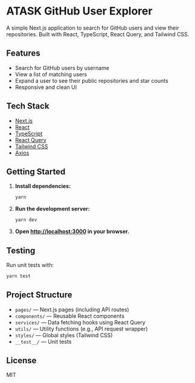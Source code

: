 # ATASK GitHub User Explorer

A simple Next.js application to search for GitHub users and view their repositories. Built with React, TypeScript, React Query, and Tailwind CSS.

## Features

- Search for GitHub users by username
- View a list of matching users
- Expand a user to see their public repositories and star counts
- Responsive and clean UI

## Tech Stack

- [Next.js](https://nextjs.org/)
- [React](https://react.dev/)
- [TypeScript](https://www.typescriptlang.org/)
- [React Query](https://tanstack.com/query/latest)
- [Tailwind CSS](https://tailwindcss.com/)
- [Axios](https://axios-http.com/)

## Getting Started

1. **Install dependencies:**
   ```sh
   yarn
   ```

2. **Run the development server:**
   ```sh
   yarn dev
   ```

3. **Open [http://localhost:3000](http://localhost:3000) in your browser.**

## Testing

Run unit tests with:

```sh
yarn test
```

## Project Structure

- `pages/` — Next.js pages (including API routes)
- `components/` — Reusable React components
- `services/` — Data fetching hooks using React Query
- `utils/` — Utility functions (e.g., API request wrapper)
- `styles/` — Global styles (Tailwind CSS)
- `__test__/` — Unit tests

## License

MIT